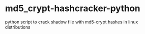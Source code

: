 # md5_crypt-hashcracker-python
python script to crack shadow file with md5-crypt hashes in linux distributions 
